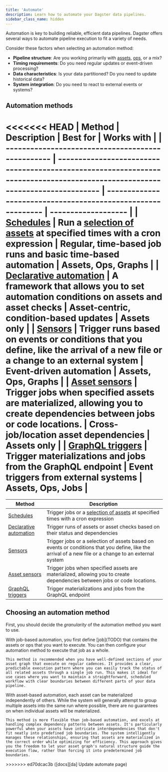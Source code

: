 ```yaml
---
title: 'Automate'
description: Learn how to automate your Dagster data pipelines.
sidebar_class_name: hidden
---
```


Automation is key to building reliable, efficient data pipelines. Dagster offers several ways to automate pipeline execution to fit a variety of needs.

Consider these factors when selecting an automation method:

- **Pipeline structure**: Are you working primarily with [assets](/guides/build/assets/), [ops](/guides/build/ops/), or a mix?
- **Timing requirements**: Do you need regular updates or event-driven processing?
- **Data characteristics**: Is your data partitioned? Do you need to update historical data?
- **System integration**: Do you need to react to external events or systems?

## Automation methods

<<<<<<< HEAD
| Method                                            | Description                                                                                                                  | Best for                                                     | Works with          |
| ------------------------------------------------- | ---------------------------------------------------------------------------------------------------------------------------- | ------------------------------------------------------------ | ------------------- |
| [Schedules](/guides/automate/schedules/)          | Run a [selection of assets](/guides/build/assets/asset-selection-syntax) at specified times with a cron expression           | Regular, time-based job runs and basic time-based automation | Assets, Ops, Graphs |
| [Declarative automation](declarative-automation/) | A framework that allows you to set automation conditions on assets and asset checks                                          | Asset-centric, condition-based updates                       | Assets only         |
| [Sensors](/guides/automate/sensors/)              | Trigger runs based on events or conditions that you define, like the arrival of a new file or a change to an external system | Event-driven automation                                      | Assets, Ops, Graphs |
| [Asset sensors](/guides/automate/asset-sensors)   | Trigger jobs when specified assets are materialized, allowing you to create dependencies between jobs or code locations.     | Cross-job/location asset dependencies                        | Assets only         |
| [GraphQL triggers](/guides/operate/graphql/)      | Trigger materializations and jobs from the GraphQL endpoint                                                                  | Event triggers from external systems                         | Assets, Ops, Jobs   |
=======
| Method | Description |
| ------------------------------------------------- | ----------------------------------------------------------------------------------------------------------------------------------------------------- |
| [Schedules](schedules/) | Trigger jobs or a [selection of assets](/guides/build/assets/asset-selection-syntax) at specified times with a cron expression |
| [Declarative automation](declarative-automation/) | Trigger runs of assets or asset checks based on their status and dependencies |
| [Sensors](sensors/) | Trigger jobs or a selection of assets based on events or conditions that you define, like the arrival of a new file or a change to an external system |
| [Asset sensors](/guides/automate/asset-sensors) | Trigger jobs when specified assets are materialized, allowing you to create dependencies between jobs or code locations. |
| [GraphQL triggers](/guides/operate/graphql/) | Trigger materializations and jobs from the GraphQL endpoint |

## Choosing an automation method

First, you should decide the _granularity_ of the automation method you want to use.

<Tabs>
  <TabItem value="Job-based Automation" label="job" default>
    With job-based automation, you first define [job](TODO) that contains the assets or ops that you want to execute. You can then configure your automation method to execute that job as a whole.

    This method is recommended when you have well-defined sections of your asset graph that execute on regular cadences. It provides a clear, predictable execution pattern where you can easily track the status of all related assets through a single job run. This makes it ideal for use cases where you want to maintain a straightforward, scheduled workflow with clear boundaries between different parts of your data pipeline.

  </TabItem>

  <TabItem value="Asset-based Automation" label="asset">
    With asset-based automation, each asset can be materialized independently of others. While the system will generally attempt to group multiple assets into the same run where possible, there are no guarantees on when individual assets will be materialized.

    This method is more flexible than job-based automation, and excels at handling complex dependency patterns between assets. It's particularly powerful when your assets have intricate interdependencies that don't fit neatly into predefined job boundaries. The system intelligently manages these relationships, ensuring that assets are materialized in the correct order while optimizing for efficiency. This approach gives you the freedom to let your asset graph's natural structure guide the execution flow, rather than forcing it into predetermined job boundaries.

  </TabItem>
</Tabs>
>>>>>>> ed70dcac3b ([docs][da] Update automate page)
